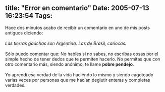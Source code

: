 title: "Error en comentario"
Date: 2005-07-13 16:23:54
Tags: 
---
Hace dos minutos acabo de recibir un comentario en uno de mis posts antiguos diciendo:<br/><br/><em>Las tierras gaúchas son Argentina. Las de Brasil, cariocas.</em><br/><br/>
Sólo puedo comentar que: No hables si no sabes, no escribas cosas por
el simple hecho de tener dedos que te permiten hacerlo. No permitas que
con otro comentario más, siendo anónimo, te llame <strong>pobre pendejo</strong>.<br/><br/>
Yo aprendí esa verdad de la vida haciendo lo mismo y siendo cagoteado
varias veces por personas que me hacían deglutir enteras y completas
verdades.<br/><br/><br/>
